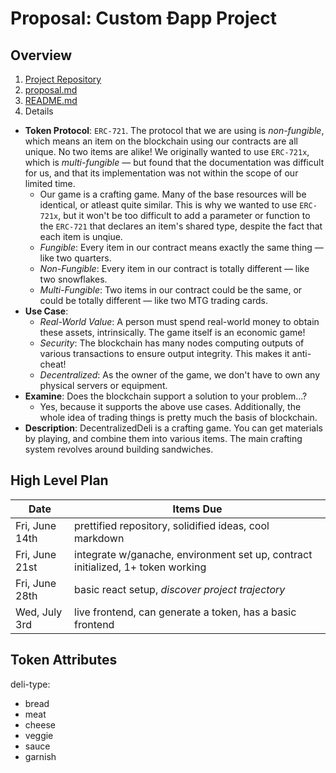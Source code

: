 # Proposal: Custom Ðapp Project

## Overview
1. [Project Repository](https://github.com/noltron000/bew-dapp-project)
1. [proposal.md](https://github.com/noltron000/bew-dapp-project/blob/master/proposal.md)
1. [README.md](https://github.com/noltron000/bew-dapp-project/blob/master/README.md)
1. Details
  - **Token Protocol**: `ERC-721`. The protocol that we are using is *non-fungible*, which means an item on the blockchain using our contracts are all unique. No two items are alike! We originally wanted to use `ERC-721x`, which is *multi-fungible* &mdash; but found that the documentation was difficult for us, and that its implementation was not within the scope of our limited time.
    - Our game is a crafting game. Many of the base resources will be identical, or atleast quite similar. This is why we wanted to use `ERC-721x`, but it won't be too difficult to add a parameter or function to the `ERC-721` that declares an item's shared type, despite the fact that each item is unqiue.
    - *Fungible*: Every item in our contract means exactly the same thing &mdash; like two quarters.
    - *Non-Fungible*: Every item in our contract is totally different &mdash; like two snowflakes.
    - *Multi-Fungible*: Two items in our contract could be the same, or could be totally different &mdash; like two MTG trading cards.
  - **Use Case**:
    - *Real-World Value*: A person must spend real-world money to obtain these assets, intrinsically. The game itself is an economic game!
    - *Security*: The blockchain has many nodes computing outputs of various transactions to ensure output integrity. This makes it anti-cheat!
    - *Decentralized*: As the owner of the game, we don't have to own any physical servers or equipment.
  - **Examine**: Does the blockchain support a solution to your problem...?
    - Yes, because it supports the above use cases. Additionally, the whole idea of trading things is pretty much the basis of blockchain.
  - **Description**: DecentralizedDeli is a crafting game. You can get materials by playing, and combine them into various items. The main crafting system revolves around building sandwiches.

## High Level Plan
| Date           | Items Due                                                                       |
|----------------|---------------------------------------------------------------------------------|
| Fri, June 14th | prettified repository, solidified ideas, cool markdown                          |
| Fri, June 21st | integrate w/ganache, environment set up, contract initialized, 1+ token working |
| Fri, June 28th | basic react setup, *discover project trajectory*                                |
| Wed, July 3rd  | live frontend, can generate a token, has a basic frontend                       |

## Token Attributes
deli-type:
  - bread
  - meat
  - cheese
  - veggie
  - sauce
  - garnish
